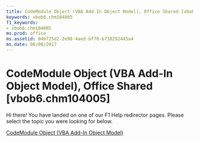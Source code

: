 ```yaml
---
title: CodeModule Object (VBA Add-In Object Model), Office Shared [vbob6.chm104005]
keywords: vbob6.chm104005
f1_keywords:
- vbob6.chm104005
ms.prod: office
ms.assetid: 04b725d2-2e98-4aed-bf78-b738292445a4
ms.date: 06/08/2017
---
```



# CodeModule Object (VBA Add-In Object Model), Office Shared [vbob6.chm104005]

Hi there! You have landed on one of our F1 Help redirector pages. Please select the topic you were looking for below.

[CodeModule Object (VBA Add-In Object Model)](http://msdn.microsoft.com/library/f2ce876d-ee2b-058f-37fc-f681bd41f139%28Office.15%29.aspx)

